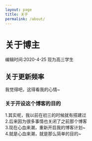 ```yaml
---
layout: page
title: 关于
permalink: /about/
---
```


# 关于博主
编辑时间:2020-4-25
现为高三学生

## 关于更新频率
我觉得吧，这得看我的心情~

### 关于开设这个博客的目的
1.其实呢，我以前在初三的时候就有搭建过<br/>
2.后来因为很多事情也关闭了之前那个博客<br/>
3.现在心血来潮，重新开启我的博客计划~<br/>
4.就是心血来潮，就是那么简单的目的~